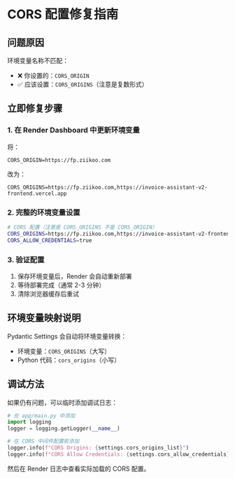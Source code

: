 # CORS 配置修复指南

## 问题原因
环境变量名称不匹配：
- ❌ 你设置的：`CORS_ORIGIN`
- ✅ 应该设置：`CORS_ORIGINS`（注意是复数形式）

## 立即修复步骤

### 1. 在 Render Dashboard 中更新环境变量

将：
```
CORS_ORIGIN=https://fp.ziikoo.com
```

改为：
```
CORS_ORIGINS=https://fp.ziikoo.com,https://invoice-assistant-v2-frontend.vercel.app
```

### 2. 完整的环境变量设置

```bash
# CORS 配置（注意是 CORS_ORIGINS 不是 CORS_ORIGIN）
CORS_ORIGINS=https://fp.ziikoo.com,https://invoice-assistant-v2-frontend.vercel.app,http://localhost:3000,http://localhost:5173
CORS_ALLOW_CREDENTIALS=true
```

### 3. 验证配置

1. 保存环境变量后，Render 会自动重新部署
2. 等待部署完成（通常 2-3 分钟）
3. 清除浏览器缓存后重试

## 环境变量映射说明

Pydantic Settings 会自动将环境变量转换：
- 环境变量：`CORS_ORIGINS`（大写）
- Python 代码：`cors_origins`（小写）

## 调试方法

如果仍有问题，可以临时添加调试日志：

```python
# 在 app/main.py 中添加
import logging
logger = logging.getLogger(__name__)

# 在 CORS 中间件配置前添加
logger.info(f"CORS Origins: {settings.cors_origins_list}")
logger.info(f"CORS Allow Credentials: {settings.cors_allow_credentials}")
```

然后在 Render 日志中查看实际加载的 CORS 配置。